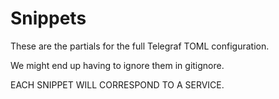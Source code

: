 # Snippets
These are the partials for the full Telegraf TOML configuration.

We might end up having to ignore them in gitignore.

EACH SNIPPET WILL CORRESPOND TO A SERVICE.